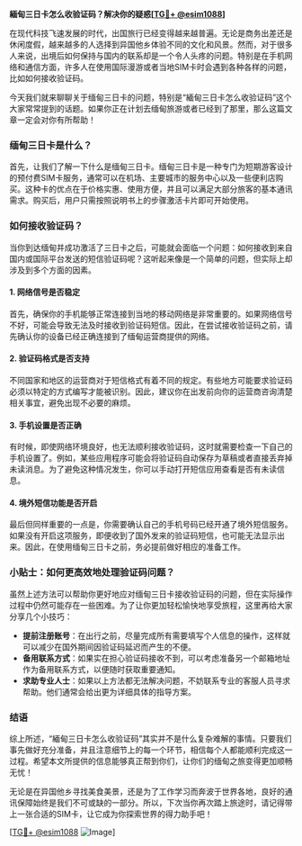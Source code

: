 **緬甸三日卡怎么收验证码？解决你的疑惑[[TG💪+ @esim1088](https://t.me/s/esim1088)]**

在现代科技飞速发展的时代，出国旅行已经变得越来越普遍。无论是商务出差还是休闲度假，越来越多的人选择到异国他乡体验不同的文化和风景。然而，对于很多人来说，出境后如何保持与国内的联系却是一个令人头疼的问题。特别是在手机网络和通信方面，许多人在使用国际漫游或者当地SIM卡时会遇到各种各样的问题，比如如何接收验证码。

今天我们就来聊聊关于缅甸三日卡的问题，特别是“緬甸三日卡怎么收验证码”这个大家常常提到的话题。如果你正在计划去缅甸旅游或者已经到了那里，那么这篇文章一定会对你有所帮助！

### 缅甸三日卡是什么？

首先，让我们了解一下什么是缅甸三日卡。缅甸三日卡是一种专门为短期游客设计的预付费SIM卡服务，通常可以在机场、主要城市的服务中心以及一些便利店购买。这种卡的优点在于价格实惠、使用方便，并且可以满足大部分旅客的基本通讯需求。购买后，用户只需按照说明书上的步骤激活卡片即可开始使用。

### 如何接收验证码？

当你到达缅甸并成功激活了三日卡之后，可能就会面临一个问题：如何接收到来自国内或国际平台发送的短信验证码呢？这听起来像是一个简单的问题，但实际上却涉及到多个方面的因素。

#### 1. 网络信号是否稳定

首先，确保你的手机能够正常连接到当地的移动网络是非常重要的。如果网络信号不好，可能会导致无法及时接收到验证码短信。因此，在尝试接收验证码之前，请先确认你的设备已经正确连接到了缅甸运营商提供的网络。

#### 2. 验证码格式是否支持

不同国家和地区的运营商对于短信格式有着不同的规定。有些地方可能要求验证码必须以特定的方式编写才能被识别。因此，建议你在出发前向你的运营商咨询清楚相关事宜，避免出现不必要的麻烦。

#### 3. 手机设置是否正确

有时候，即使网络环境良好，也无法顺利接收验证码，这时就需要检查一下自己的手机设置了。例如，某些应用程序可能会将验证码自动保存为草稿或者直接丢弃掉未读消息。为了避免这种情况发生，你可以手动打开短信应用查看是否有未读信息。

#### 4. 境外短信功能是否开启

最后但同样重要的一点是，你需要确认自己的手机号码已经开通了境外短信服务。如果没有开启这项服务，即便收到了国外发来的验证码短信，也可能无法显示出来。因此，在使用缅甸三日卡之前，务必提前做好相应的准备工作。

### 小贴士：如何更高效地处理验证码问题？

虽然上述方法可以帮助你更好地应对缅甸三日卡接收验证码的问题，但在实际操作过程中仍然可能存在一些困难。为了让你更加轻松愉快地享受旅程，这里再给大家分享几个小技巧：

- **提前注册账号**：在出行之前，尽量完成所有需要填写个人信息的操作，这样就可以减少在国外期间因验证码延迟而产生的不便。
- **备用联系方式**：如果实在担心验证码接收不到，可以考虑准备另一个邮箱地址作为备用联系方式，以便随时获取重要通知。
- **求助专业人士**：如果以上方法都无法解决问题，不妨联系专业的客服人员寻求帮助。他们通常会给出更为详细具体的指导方案。

### 结语

综上所述，“緬甸三日卡怎么收验证码”其实并不是什么复杂难解的事情。只要我们事先做好充分准备，并且注意细节上的每一个环节，相信每个人都能顺利完成这一过程。希望本文所提供的信息能够真正帮到你们，让你们的缅甸之旅变得更加顺畅无忧！

无论是在异国他乡寻找美食美景，还是为了工作学习而奔波于世界各地，良好的通讯保障始终是我们不可或缺的一部分。所以，下次当你再次踏上旅途时，请记得带上一张合适的SIM卡，让它成为你探索世界的得力助手吧！

[[TG💪+ @esim1088](https://t.me/s/esim1088) ![Image](https://i.postimg.cc/4NQfJmqS/Snipaste-2025-05-13-00-14-12.png)]